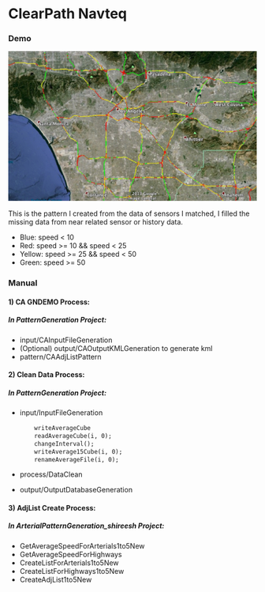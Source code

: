 ClearPath Navteq 
================
### Demo
![Pattern](images/pattern.jpg)

This is the pattern I created from the data of sensors I matched, I filled the missing data from near related sensor or history data. 

* Blue:		speed < 10
* Red:		speed >= 10 && speed < 25
* Yellow:	speed >= 25 && speed < 50
* Green:	speed >= 50

### Manual
#### 1) CA GNDEMO Process:
##### In PatternGeneration Project:
* input/CAInputFileGeneration
* (Optional) output/CAOutputKMLGeneration to generate kml
* pattern/CAAdjListPattern


#### 2) Clean Data Process:
##### In PatternGeneration Project:
* input/InputFileGeneration


          writeAverageCube
          readAverageCube(i, 0);
          changeInterval();
          writeAverage15Cube(i, 0);
          renameAverageFile(i, 0);

     
* process/DataClean
* output/OutputDatabaseGeneration

#### 3) AdjList Create Process:
##### In ArterialPatternGeneration_shireesh Project:
* GetAverageSpeedForArterials1to5New
* GetAverageSpeedForHighways
* CreateListForArterials1to5New
* CreateListForHighways1to5New
*  CreateAdjList1to5New
